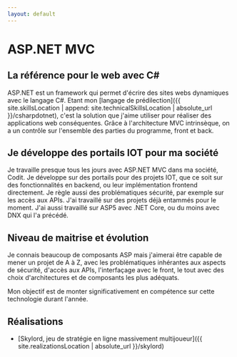 ```yaml
---
layout: default
---
```


# ASP.NET MVC

## La référence pour le web avec C# 

ASP.NET est un framework qui permet d'écrire des sites webs dynamiques avec le langage C#. Etant mon [langage de prédilection]({{ site.skillsLocation | append: site.technicalSkillsLocation | absolute_url }}/csharpdotnet), c'est la solution que j'aime utiliser pour réaliser des applications web conséquentes. Grâce à l'architecture MVC intrinsèque, on a un contrôle sur l'ensemble des parties du programme, front et back.

## Je développe des portails IOT pour ma société

Je travaille presque tous les jours avec ASP.NET MVC dans ma société, Codit. Je développe sur des portails pour des projets IOT, que ce soit sur des fonctionnalités en backend, ou leur implémentation frontend directement. Je règle aussi des problématiques sécurité, par exemple sur les accès aux APIs. J'ai travaillé sur des projets déjà entammés pour le moment.
J'ai aussi travaillé sur ASP5 avec .NET Core, ou du moins avec DNX qui l'a précédé.

## Niveau de maitrise et évolution

Je connais beaucoup de composants ASP mais j'aimerai être capable de mener un projet de A à Z, avec les problématiques inhérantes aux aspects de sécurité, d'accès aux APIs, l'interfaçage avec le front, le tout avec des choix d'architectures et de composants les plus adéquats.

Mon objectif est de monter significativement en compétence sur cette technologie durant l'année.

## Réalisations

* [Skylord, jeu de stratégie en ligne massivement multijoueur]({{ site.realizationsLocation | absolute_url }}/skylord)